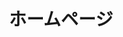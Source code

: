 ---
home: true
icon: home
title: ホームページ
titleStyle:
  text-color: white
heroImage: /party.jpg
heroImageStyle:
  width: 30%
  border-radius: 5%
  alt: 疫情前日语角活动的珍贵影像
bgImage: https://theme-hope-assets.vuejs.press/bg/6-light.svg
bgImageDark: https://theme-hope-assets.vuejs.press/bg/6-dark.svg
bgImageStyle:
  background-attachment: fixed
heroText: NCUT 日本語サークル
tagline: 「言語は、われわれの知っているうちで最も巨大で、最も包括的な芸術であり、無意識の幾世代がものした雄大な、しかも無名の作品である。」<p style="font-size:medium;font-style:italic;text-align:right;">—— 泉井久之助訳『言語』（サピア）</p>

highlights:
  - header: 新入部員募集中！
    image: /Weixin_yellow.png
    imageStyle:
      width: 100%
      border-radius: 5%
    bgImage: https://theme-hope-assets.vuejs.press/bg/3-light.svg
    bgImageDark: https://theme-hope-assets.vuejs.press/bg/3-dark.svg
    description: 日本語に興味のあるすべての学生を歓迎します！二次元も三次元も、日本文化が好きな人も言語勉強に熱中している人も、日本語が初めての人もN１レベルの人も、歌うことが好きな人も声優に挑戦したい人も、みんな日本語のサークルで仲間を見つけると思います！もっと沢山の物語を、私たちと一緒に作りましょう！<br><br><div>連絡先：</div>
    highlights: 
      - title: WeChat group：右側（または上側）のＱＲコードをスキャンしてくださいね！ 
      - title: WeChat 公式アカウント　："NCUT 日语社"
      - title: QQ group： 902461339


  - header: 部門紹介
    description: 
    bgImage: https://theme-hope-assets.vuejs.press/bg/2-light.svg
    bgImageDark: https://theme-hope-assets.vuejs.press/bg/2-dark.svg
    bgImageStyle:
      background-repeat: repeat
      background-size: initial
    features:
      - title: パフォーマンス部門
        icon: /music-alt.svg
        details: アニメやゲームを見るたびに、声優たちの素晴らしい演技に感動しますか？彼らの裏側の仕事を知りたいですか？「止↑ま↓る↑ん↓じゃ↑ねぇぞ↓」のように情熱的に自分の口から叫びたいですか？<br><br> J-popが好きですか？流暢な日本語の歌を歌うことができなくて苦労していますか？<br><br> 日本語の口語力を向上させたい、JLPTを合格したいと思っている方は、思い切って日本語サークルに入ろうじゃありませんか！<br><br> ここには合唱企画、声優活動、口語練習、日本語の歌のカバーなど様々な活動があります。パフォーマンス部門は皆さんを大歓迎！<br><br><br><img src="/onseibu.jpg" style="border-radius:15px;width:100%;height:100%">

      - title: 勉強部門
        icon: /books.svg
        details: 勉強部門はサークルの中心的な部門の一つです。勉強部門て日本語の基礎知識を教わるだけでなく、様々な日本文化を勉強こともできます。<br><br> 日本語の学習がいつも五十音図の発音と文字で止まっていませんか？日本語の達人になりたいですか？<br><br> 私たち勉強部門に参加して、五十音図の発音と文字から日常会話まで、段階的に本格的な日本語を習得することができます！<br><br> 私たちの教育部に参加して、日本の起源から日本の興亡、菊と刀の文化を知ることができます。歴史の流れに入り、異文化を別の視点から理解しましょう！<br><br><img src="/kyogakubu.jpg" style="border-radius:15px;width:100%;height:100%">
      
      - title: 広報部
        icon: /bullhorn.svg
        details: 「事了拂衣去，深藏功與名。」<br><br> これは李白の「侠客行」からの有名な引用であり、私たちの日本語サークルの最も神秘的で重要な広報部を正しく表現しています。<br><br> 宣伝部は、サークル内の活動の撮影記録や新入部員募集のための重要な部門であり、サークルの豊かで多彩な生活を外部に紹介するための役割を担っています。私たちの優れたサークルを学校の皆さんに紹介し、日本語サークルの長期的な活躍を確保するために、日本語サークルの広報部に参加してください！<br><br> また、私たちはＰＳの授業なども行っていますよ！<br><br><br><img src="/kokokubu.jpg" style="border-radius:15px;width:100%;height:100%">

      - title: NLP 部
        icon: /laptop.svg
        details: NLPとは、（コンピューター）自然言語処理のことです。このデジタル時代において、ビッグデータ、AIなどのコンピュータ技術が、言語の学び、使い方法を急速に変えています。<br><br>言語と技術の巧妙な組み合わせに興味がありますか？コンピュータがどのように人間の言語を処理し、理解するのか知りたいですか？<br><br> もしそうであれば、私たちのNLP部に挑戦してください！<br><br> 背景知識があるかどうかにかかわらず、参加を歓迎します。NLP部に参加することで、言語と技術の組み合わせの魅力を探求し、自然言語処理技術がデジタル時代において果たす重要な役割を理解しましょう。<br><br><img src="/NLP.png" style="border-radius:15px;width:100%;height:100%">

      - title: Comming Soon……
        icon: /question.svg
        details: <br><br><br><br><br>また何かの部門を作りましょう……<br><br>あなたの創造力を期待しています！<br><br><br><br><br><br><br><br><br><img src="/discover.png" style="border-radius:15px;width:100%;height:100%">


    
  - header: Q&A
    description: 
    image: /question.svg
    bgImage: https://theme-hope-assets.vuejs.press/bg/5-light.svg
    bgImageDark: https://theme-hope-assets.vuejs.press/bg/5-dark.svg
    highlights:
      - title: 日本語が全然出来ませんけど、入部できますか？
        details: もちろんです！興味があれば全然大丈夫！

      - title: どうすれば入部できますか？
        details: 正式な部活動への加入を希望する場合、入部願書に署名が必要です。入部願書はオフラインの新歓活動で配布されます。<br>また、当部に参加したくない場合でも、随時、私たちのチャットグループに参加して、学習や交流を楽しむことができます！
    
      - title: 部活動は学業に影響しますか？
        details: 部活動は少なく、自発的な原則に基づいて行われるため、学業には影響しませんと考えます。自分の状況に応じて活動に参加して大丈夫です！

  - header: <br>ようこそ、日本語サークルへ！<br><br>
    image: /hand-wave.svg
    bgImage: https://theme-hope-assets.vuejs.press/bg/4-light.svg
    bgImageDark: https://theme-hope-assets.vuejs.press/bg/4-dark.svg

copyright: false
footer: Copyright © 2023 NCUT 日语社 | <a href="https://theme-hope.vuejs.press/zh/" target="_blank">VuePress Theme Hope</a> を使います | MIT License
---